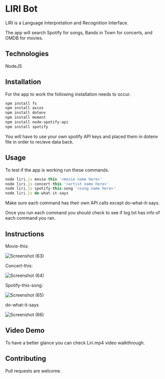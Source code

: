 # LIRI Bot

LIRI is a Language Interpretation and Recognition Interface. 

The app will search Spotify for songs, Bands in Town for concerts, and OMDB for movies.


## Technologies

NodeJS

## Installation

For the app to work the following installation needs to occur.

```bash
npm install fs
npm install axios
npm install dotenv
npm install moment
npm install node-spotify-api
npm install spotify
```
You will have to use your own spotify API keys and placed them in dotenv file in order to recieve data back.

## Usage

To test if the app is working run these commands.

```JavaScript
node liri.js movie-this '<movie name here>'
node liri.js concert-this '<artist name here>'
node liri.js spotify-this-song '<song name here>'
node liri.js do-what-it-says
```

Make sure each command has their own API calls except do-what-it-says.

Once you run each command you should check to see if log.txt has info of each command you ran.

## Instructions

Movie-this:

![Screenshot (63)](https://user-images.githubusercontent.com/52462582/69369389-fe8d6480-0c69-11ea-9b06-8c0c5a10795c.png)

Concert-this:

![Screenshot (64)](https://user-images.githubusercontent.com/52462582/69369411-06e59f80-0c6a-11ea-8dbd-f8cc035e1a0f.png)

Spotify-this-song:

![Screenshot (65)](https://user-images.githubusercontent.com/52462582/69369415-0baa5380-0c6a-11ea-8b71-cf939fe9e668.png)

do-what-it-says

![Screenshot (66)](https://user-images.githubusercontent.com/52462582/69369436-106f0780-0c6a-11ea-9eab-1014fbe047c4.png)

## Video Demo

To have a better glance you can check Liri.mp4 video walkthrough.

## Contributing
Pull requests are welcome.
